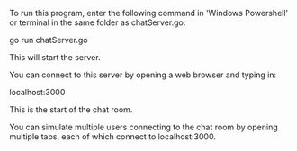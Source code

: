 To run this program, enter the following command in 'Windows Powershell' or terminal in the same folder as chatServer.go:

go run chatServer.go

This will start the server.

You can connect to this server by opening a web browser and typing in:

localhost:3000

This is the start of the chat room.

You can simulate multiple users connecting to the chat room by opening multiple tabs, each of which connect to localhost:3000.
